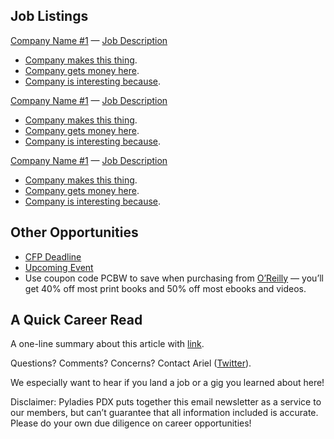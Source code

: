 ## Job Listings

[Company Name #1](http://link.com) — [Job Description](http://link.com/joblisting)
* [Company makes this thing](http://link.com).
* [Company gets money here](http://link.com).
* [Company is interesting because](http://link.com).

[Company Name #1](http://link.com) — [Job Description](http://link.com/joblisting)
* [Company makes this thing](http://link.com).
* [Company gets money here](http://link.com).
* [Company is interesting because](http://link.com).

[Company Name #1](http://link.com) — [Job Description](http://link.com/joblisting)
* [Company makes this thing](http://link.com).
* [Company gets money here](http://link.com).
* [Company is interesting because](http://link.com).

## Other Opportunities

* [CFP Deadline](http://link.com)
* [Upcoming Event](http://link.com)
* Use coupon code PCBW to save when purchasing from [O’Reilly](http://shop.oreilly.com/) — you’ll get 40% off most print books and 50% off most ebooks and videos.

## A Quick Career Read

A one-line summary about this article with [link](http://link.com).

Questions? Comments? Concerns? Contact Ariel ([Twitter](https://twitter.com/ArielSpear)). 

We especially want to hear if you land a job or a gig you learned about here!

Disclaimer: Pyladies PDX puts together this email newsletter as a service to our members, but can’t guarantee that all information included is accurate. Please do your own due diligence on career opportunities!
